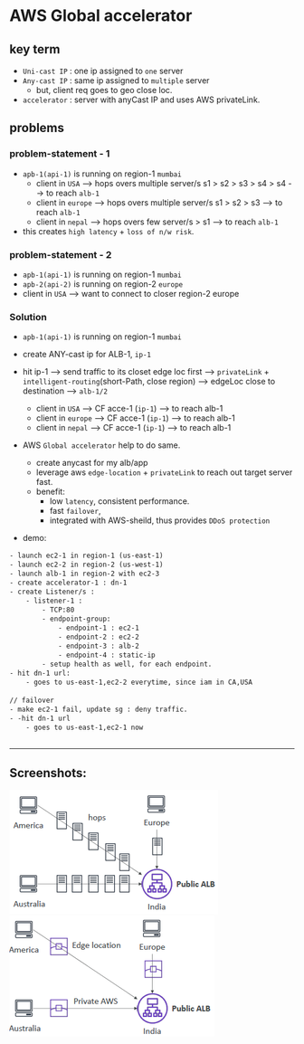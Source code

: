 # AWS Global accelerator

## key term
- `Uni-cast IP` : one ip assigned to `one` server
- `Any-cast IP` : same ip assigned to `multiple` server
  - but, client req goes to geo close loc.
- `accelerator` : server with anyCast IP and uses AWS privateLink.

## problems
### problem-statement - 1
- `apb-1(api-1)` is running on region-1 `mumbai`
  - client in `USA` --> hops overs multiple server/s s1 > s2 > s3 > s4 > s4 --> to reach `alb-1`
  - client in `europe` --> hops overs multiple server/s s1 > s2 > s3 --> to reach `alb-1`
  - client in `nepal` --> hops overs few server/s > s1 --> to reach `alb-1` 
- this creates `high latency` + `loss of n/w risk`.

### problem-statement - 2
- `apb-1(api-1)` is running on region-1 `mumbai`
- `apb-2(api-2)` is running on region-2 `europe`
- client in `USA` --> want to connect to closer region-2 europe

### Solution
- `apb-1(api-1)` is running on region-1 `mumbai`
- create ANY-cast ip for ALB-1, `ip-1`
- hit ip-1 --> send traffic to its closet edge loc first --> `privateLink` + `intelligent-routing`(short-Path, close region) -->  edgeLoc close to destination --> `alb-1/2`
  - client in `USA`    --> CF acce-1 (`ip-1`)    --> to reach alb-1
  - client in `europe` --> CF acce-1 (`ip-1`)    --> to reach alb-1
  - client in `nepal`  --> CF acce-1 (`ip-1`)    --> to reach alb-1

- AWS `Global accelerator` help to do same.
  - create anycast for my alb/app
  - leverage aws `edge-location` + `privateLink` to reach out target server fast.
  - benefit:
    - low `latency`, consistent performance.
    - fast `failover`, 
    - integrated with AWS-sheild, thus provides `DDoS protection`
- demo:
```
- launch ec2-1 in region-1 (us-east-1)
- launch ec2-2 in region-2 (us-west-1)
- launch alb-1 in region-2 with ec2-3
- create accelerator-1 : dn-1
- create Listener/s :
    - listener-1 : 
        - TCP:80
        - endpoint-group: 
            - endpoint-1 : ec2-1 
            - endpoint-2 : ec2-2
            - endpoint-3 : alb-2
            - endpoint-4 : static-ip 
        - setup health as well, for each endpoint.
- hit dn-1 url:
    - goes to us-east-1,ec2-2 everytime, since iam in CA,USA

// failover
- make ec2-1 fail, update sg : deny traffic.
- -hit dn-1 url
    - goes to us-east-1,ec2-1 now
    
```
---
## Screenshots:
![img.png](../99_img/CF/ga/img.png)
![img_1.png](../99_img/CF/ga/img_1.png)
